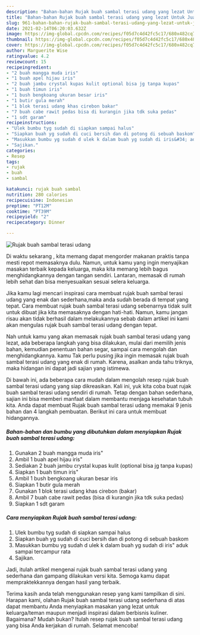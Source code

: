 ```yaml
---
description: "Bahan-bahan Rujak buah sambal terasi udang yang lezat Untuk Jualan"
title: "Bahan-bahan Rujak buah sambal terasi udang yang lezat Untuk Jualan"
slug: 961-bahan-bahan-rujak-buah-sambal-terasi-udang-yang-lezat-untuk-jualan
date: 2021-02-14T06:20:03.632Z
image: https://img-global.cpcdn.com/recipes/f05d7c4d42fc5c17/680x482cq70/rujak-buah-sambal-terasi-udang-foto-resep-utama.jpg
thumbnail: https://img-global.cpcdn.com/recipes/f05d7c4d42fc5c17/680x482cq70/rujak-buah-sambal-terasi-udang-foto-resep-utama.jpg
cover: https://img-global.cpcdn.com/recipes/f05d7c4d42fc5c17/680x482cq70/rujak-buah-sambal-terasi-udang-foto-resep-utama.jpg
author: Marguerite Wise
ratingvalue: 4.2
reviewcount: 15
recipeingredient:
- "2 buah mangga muda iris"
- "1 buah apel hijau iris"
- "2 buah jambu crystal kupas kulit optional bisa jg tanpa kupas"
- "1 buah timun iris"
- "1 bush bengkoang ukuran besar iris"
- "1 butir gula merah"
- "1 blok terasi udang khas cirebon bakar"
- "7 buah cabe rawit pedas bisa di kurangin jika tdk suka pedas"
- "1 sdt garam"
recipeinstructions:
- "Ulek bumbu tyg sudah di siapkan sampai halus"
- "Siapkan buah yg sudah di cuci bersih dan di potong di sebuah baskom"
- "Masukkan bumbu yg sudah d ulek k dalam buah yg sudah di iris&#34; aduk sampai tercampur rata"
- "Sajikan."
categories:
- Resep
tags:
- rujak
- buah
- sambal

katakunci: rujak buah sambal 
nutrition: 280 calories
recipecuisine: Indonesian
preptime: "PT12M"
cooktime: "PT39M"
recipeyield: "2"
recipecategory: Dinner

---
```



![Rujak buah sambal terasi udang](https://img-global.cpcdn.com/recipes/f05d7c4d42fc5c17/680x482cq70/rujak-buah-sambal-terasi-udang-foto-resep-utama.jpg)

Di waktu  sekarang , kita memang dapat mengorder makanan praktis tanpa mesti repot memasaknya dulu. Namun, untuk kamu yang ingin menyajikan masakan terbaik kepada keluarga, maka kita memang lebih bagus menghidangkannya dengan tangan sendiri. Lantaran, memasak di rumah lebih sehat dan bisa menyesuaikan sesuai selera keluarga.

Jika kamu lagi mencari inspirasi cara membuat rujak buah sambal terasi udang yang enak dan sederhana,maka anda sudah berada di tempat yang tepat. Cara membuat rujak buah sambal terasi udang  sebenarnya tidak sulit untuk dibuat jika kita memasaknya dengan hati-hati. Namun, kamu jangan risau akan tidak berhasil dalam melakukannya 
sebab dalam artikel ini kami akan mengulas rujak buah sambal terasi udang dengan tepat.  



Nah untuk kamu yang akan memasak rujak buah sambal terasi udang yang lezat, ada beberapa langkah yang bisa dilakukan, mulai dari memilih jenis bahan, kemudian penentuan bahan segar, sampai cara mengolah dan menghidangkannya. kamu Tak perlu pusing jika ingin memasak rujak buah sambal terasi udang yang enak di rumah. Karena, asalkan anda  tahu triknya, maka hidangan ini dapat jadi sajian yang istimewa.

Di bawah ini, ada beberapa cara mudah dalam mengolah resep rujak buah sambal terasi udang yang siap dikreasikan. Kali ini, yuk kita coba buat rujak buah sambal terasi udang sendiri di rumah. Tetap dengan bahan sederhana, sajian ini bisa memberi manfaat dalam membantu menjaga kesehatan tubuh kita. Anda dapat membuat Rujak buah sambal terasi udang memakai 9 jenis bahan dan 4 langkah pembuatan. Berikut ini cara untuk membuat hidangannya.

<!--inarticleads1-->

##### Bahan-bahan dan bumbu yang dibutuhkan dalam menyiapkan Rujak buah sambal terasi udang:

1. Gunakan 2 buah mangga muda iris&#34;
1. Ambil 1 buah apel hijau iris&#34;
1. Sediakan 2 buah jambu crystal kupas kulit (optional bisa jg tanpa kupas)
1. Siapkan 1 buah timun iris&#34;
1. Ambil 1 bush bengkoang ukuran besar iris
1. Siapkan 1 butir gula merah
1. Gunakan 1 blok terasi udang khas cirebon (bakar)
1. Ambil 7 buah cabe rawit pedas (bisa di kurangin jika tdk suka pedas)
1. Siapkan 1 sdt garam




<!--inarticleads2-->

##### Cara menyiapkan Rujak buah sambal terasi udang:

1. Ulek bumbu tyg sudah di siapkan sampai halus
1. Siapkan buah yg sudah di cuci bersih dan di potong di sebuah baskom
1. Masukkan bumbu yg sudah d ulek k dalam buah yg sudah di iris&#34; aduk sampai tercampur rata
1. Sajikan.




Jadi, itulah artikel mengenai  rujak buah sambal terasi udang  yang sederhana dan gampang dilakukan versi kita. Semoga kamu dapat mempraktekkannya dengan hasil yang terbaik. 

Terima kasih anda telah menggunakan resep yang kami tampilkan di sini. Harapan kami, olahan  Rujak buah sambal terasi udang sederhana di atas dapat membantu Anda menyiapkan masakan yang lezat untuk keluarga/teman maupun menjadi inspirasi dalam berbisnis kuliner. Bagaimana? Mudah bukan? Itulah resep rujak buah sambal terasi udang yang bisa Anda kerjakan di rumah. Selamat mencoba!

